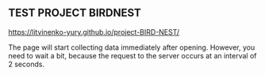 ##  TEST PROJECT BIRDNEST

https://litvinenko-yury.github.io/project-BIRD-NEST/

The page will start collecting data immediately after opening. However, you need to wait a bit, because the request to the server occurs at an interval of 2 seconds.